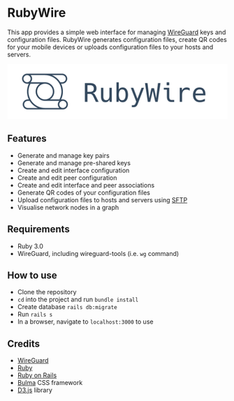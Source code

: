 # RubyWire

This app provides a simple web interface for managing [WireGuard](https://www.wireguard.com) keys and configuration files. RubyWire generates configuration files, create QR codes for your mobile devices or uploads configuration files to your hosts and servers.

<img src="https://github.com/schopenhauer/rubywire/blob/main/app/assets/images/logo_transparent_alt.png">

## Features

- Generate and manage key pairs
- Generate and manage pre-shared keys
- Create and edit interface configuration
- Create and edit peer configuration
- Create and edit interface and peer associations
- Generate QR codes of your configuration files
- Upload configuration files to hosts and servers using [SFTP](https://en.wikipedia.org/wiki/SSH_File_Transfer_Protocol)
- Visualise network nodes in a graph

## Requirements

- Ruby 3.0
- WireGuard, including wireguard-tools (i.e. `wg` command)

## How to use

- Clone the repository
- `cd` into the project and run `bundle install`
- Create database `rails db:migrate`
- Run `rails s`
- In a browser, navigate to `localhost:3000` to use

## Credits

* [WireGuard](https://www.wireguard.com)
* [Ruby](https://www.ruby-lang.org)
* [Ruby on Rails](https://rubyonrails.org)
* [Bulma](https://bulma.io) CSS framework
* [D3.js](https://d3js.org) library
